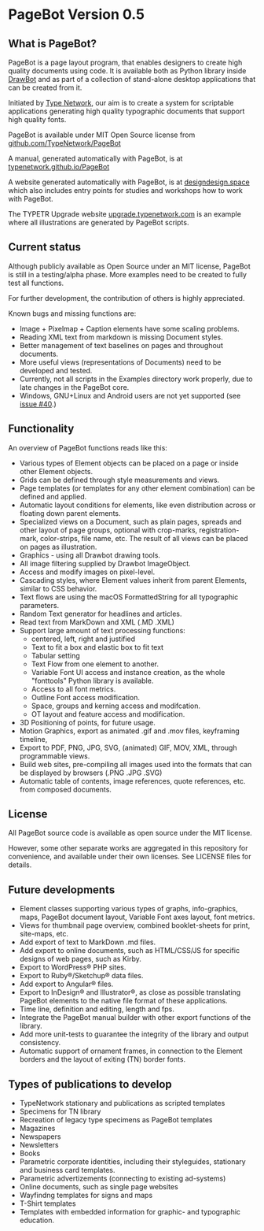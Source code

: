 # PageBot Version 0.5

## What is PageBot?

PageBot is a page layout program, that enables designers to create high quality documents using code. 
It is available both as Python library inside [DrawBot](https://www.drawbot.com) and as part of a collection of stand-alone desktop applications that can be created from it. 

Initiated by [Type Network](https:/typenetwork.com), our aim is to create a system for scriptable applications generating high quality typographic documents that support high quality fonts.

PageBot is available under MIT Open Source license from [github.com/TypeNetwork/PageBot](https://github.com/TypeNetwork/PageBot)

A manual, generated automatically with PageBot, is at [typenetwork.github.io/PageBot](https://typenetwork.github.io/PageBot)

A website generated automatically with PageBot, is at [designdesign.space](http://designdesign.space) which also includes entry points for studies and workshops how to work with PageBot.

The TYPETR Upgrade website [upgrade.typenetwork.com](https://upgrade.typenetwork.com) is an example where all illustrations are generated by PageBot scripts.

## Current status

Although publicly available as Open Source under an MIT license, PageBot is still in a testing/alpha phase.
More examples need to be created to fully test all functions.

For further development, the contribution of others is highly appreciated.

Known bugs and missing functions are:

* Image + Pixelmap + Caption elements have some scaling problems.
* Reading XML text from markdown is missing Document styles.
* Better management of text baselines on pages and throughout documents.
* More useful views (representations of Documents) need to be developed and tested.
* Currently, not all scripts in the Examples directory work properly, due to late changes in the PageBot core.
* Windows, GNU+Linux and Android users are not yet supported (see [issue #40](https://github.com/TypeNetwork/PageBot/issues/40).)

## Functionality

An overview of PageBot functions reads like this:

* Various types of Element objects can be placed on a page or inside other Element objects.
* Grids can be defined through style measurements and views.
* Page templates (or templates for any other element combination) can be defined and applied.
* Automatic layout conditions for elements, like even distribution across or floating down parent elements.
* Specialized views on a Document, such as plain pages, spreads and other layout of page groups, optional with crop-marks, registration-mark, color-strips, file name, etc. The result of all views can be placed on pages as illustration.
* Graphics - using all Drawbot drawing tools.
* All image filtering supplied by Drawbot ImageObject.
* Access and modify images on pixel-level.
* Cascading styles, where Element values inherit from parent Elements, similar to CSS behavior.   
* Text flows are using the macOS FormattedString for all typographic parameters.
* Random Text generator for headlines and articles.
* Read text from MarkDown and XML (.MD .XML)
* Support large amount of text processing functions:
   * centered, left, right and justified
   * Text to fit a box and elastic box to fit text
   * Tabular setting
   * Text Flow from one element to another. 
   * Variable Font UI access and instance creation, as the whole "fonttools" Python library is available.
   * Access to all font metrics.
   * Outline Font access modification.
   * Space, groups and kerning access and modifcation.
   * OT layout and feature access and modification.
* 3D Positioning of points, for future usage.
* Motion Graphics, export as animated .gif and .mov files, keyframing timeline, 
* Export to PDF, PNG, JPG, SVG, (animated) GIF, MOV, XML, through programmable views.
* Build web sites, pre-compiling all images used into the formats that can be displayed by browsers (.PNG .JPG .SVG)
* Automatic table of contents, image references, quote references, etc. from composed documents.

## License

All PageBot source code is available as open source under the MIT license. 

However, some other separate works are aggregated in this repository for convenience, and available under their own licenses. 
See LICENSE files for details. 

## Future developments

* Element classes supporting various types of graphs, info-graphics, maps, PageBot document layout, Variable Font axes layout, font metrics.
* Views for thumbnail page overview, combined booklet-sheets for print, site-maps, etc.
* Add export of text to MarkDown .md files.
* Add export to online documents, such as HTML/CSS/JS for specific designs of web pages, such as Kirby.
* Export to WordPress® PHP sites.
* Export to Ruby®/Sketchup® data files.
* Add export to Angular® files.
* Export to InDesign® and Illustrator®, as close as possible translating PageBot elements to the native file format of these applications.
* Time line, definition and editing, length and fps.
* Integrate the PageBot manual builder with other export functions of the library.
* Add more unit-tests to guarantee the integrity of the library and output consistency.
* Automatic support of ornament frames, in connection to the Element borders and the layout of exiting (TN) border fonts.

## Types of publications to develop

* TypeNetwork stationary and publications as scripted templates
* Specimens for TN library
* Recreation of legacy type specimens as PageBot templates
* Magazines
* Newspapers
* Newsletters
* Books
* Parametric corporate identities, including their styleguides, stationary and business card templates.
* Parametric advertizements (connecting to existing ad-systems)
* Online documents, such as single page websites
* Wayfindng templates for signs and maps
* T-Shirt templates
* Templates with embedded information for graphic- and typographic education.
